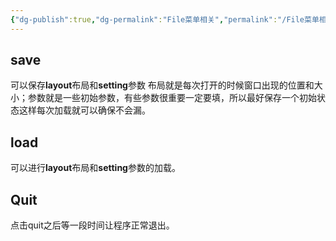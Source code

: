 ```yaml
---
{"dg-publish":true,"dg-permalink":"File菜单相关","permalink":"/File菜单相关/","dgShowLocalGraph":true}
---
```


## save 
可以保存**layout**布局和**setting**参数
布局就是每次打开的时候窗口出现的位置和大小；参数就是一些初始参数，有些参数很重要一定要填，所以最好保存一个初始状态这样每次加载就可以确保不会漏。

## load
可以进行**layout**布局和**setting**参数的加载。

## Quit
点击quit之后等一段时间让程序正常退出。